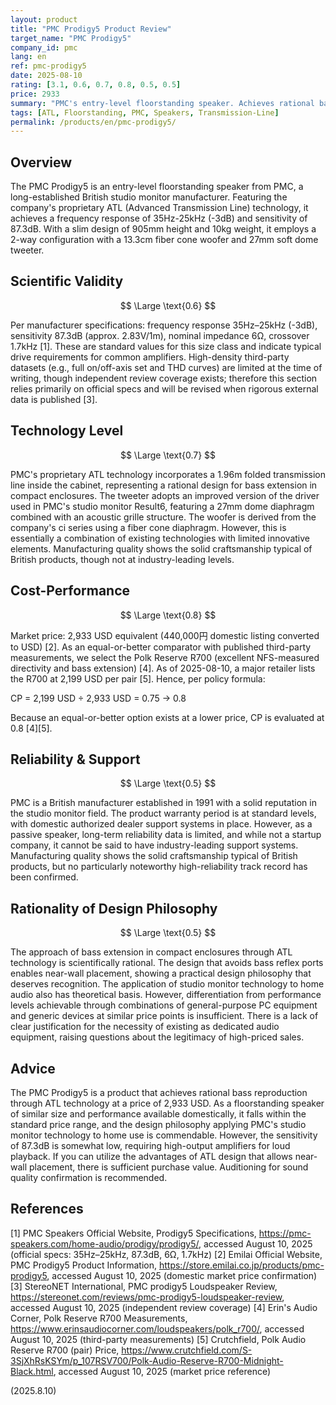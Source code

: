 ```yaml
---
layout: product
title: "PMC Prodigy5 Product Review"
target_name: "PMC Prodigy5"
company_id: pmc
lang: en
ref: pmc-prodigy5
date: 2025-08-10
rating: [3.1, 0.6, 0.7, 0.8, 0.5, 0.5]
price: 2933
summary: "PMC's entry-level floorstanding speaker. Achieves rational bass via ATL technology with competitively good cost-performance by market comparison."
tags: [ATL, Floorstanding, PMC, Speakers, Transmission-Line]
permalink: /products/en/pmc-prodigy5/
---
```

## Overview

The PMC Prodigy5 is an entry-level floorstanding speaker from PMC, a long-established British studio monitor manufacturer. Featuring the company's proprietary ATL (Advanced Transmission Line) technology, it achieves a frequency response of 35Hz-25kHz (-3dB) and sensitivity of 87.3dB. With a slim design of 905mm height and 10kg weight, it employs a 2-way configuration with a 13.3cm fiber cone woofer and 27mm soft dome tweeter.

## Scientific Validity

$$ \Large \text{0.6} $$

Per manufacturer specifications: frequency response 35Hz–25kHz (-3dB), sensitivity 87.3dB (approx. 2.83V/1m), nominal impedance 6Ω, crossover 1.7kHz [1]. These are standard values for this size class and indicate typical drive requirements for common amplifiers. High-density third-party datasets (e.g., full on/off-axis set and THD curves) are limited at the time of writing, though independent review coverage exists; therefore this section relies primarily on official specs and will be revised when rigorous external data is published [3].

## Technology Level

$$ \Large \text{0.7} $$

PMC's proprietary ATL technology incorporates a 1.96m folded transmission line inside the cabinet, representing a rational design for bass extension in compact enclosures. The tweeter adopts an improved version of the driver used in PMC's studio monitor Result6, featuring a 27mm dome diaphragm combined with an acoustic grille structure. The woofer is derived from the company's ci series using a fiber cone diaphragm. However, this is essentially a combination of existing technologies with limited innovative elements. Manufacturing quality shows the solid craftsmanship typical of British products, though not at industry-leading levels.

## Cost-Performance

$$ \Large \text{0.8} $$

Market price: 2,933 USD equivalent (440,000円 domestic listing converted to USD) [2]. As an equal-or-better comparator with published third-party measurements, we select the Polk Reserve R700 (excellent NFS-measured directivity and bass extension) [4]. As of 2025-08-10, a major retailer lists the R700 at 2,199 USD per pair [5]. Hence, per policy formula:

CP = 2,199 USD ÷ 2,933 USD = 0.75 → 0.8

Because an equal-or-better option exists at a lower price, CP is evaluated at 0.8 [4][5].

## Reliability & Support

$$ \Large \text{0.5} $$

PMC is a British manufacturer established in 1991 with a solid reputation in the studio monitor field. The product warranty period is at standard levels, with domestic authorized dealer support systems in place. However, as a passive speaker, long-term reliability data is limited, and while not a startup company, it cannot be said to have industry-leading support systems. Manufacturing quality shows the solid craftsmanship typical of British products, but no particularly noteworthy high-reliability track record has been confirmed.

## Rationality of Design Philosophy

$$ \Large \text{0.5} $$

The approach of bass extension in compact enclosures through ATL technology is scientifically rational. The design that avoids bass reflex ports enables near-wall placement, showing a practical design philosophy that deserves recognition. The application of studio monitor technology to home audio also has theoretical basis. However, differentiation from performance levels achievable through combinations of general-purpose PC equipment and generic devices at similar price points is insufficient. There is a lack of clear justification for the necessity of existing as dedicated audio equipment, raising questions about the legitimacy of high-priced sales.

## Advice

The PMC Prodigy5 is a product that achieves rational bass reproduction through ATL technology at a price of 2,933 USD. As a floorstanding speaker of similar size and performance available domestically, it falls within the standard price range, and the design philosophy applying PMC's studio monitor technology to home use is commendable. However, the sensitivity of 87.3dB is somewhat low, requiring high-output amplifiers for loud playback. If you can utilize the advantages of ATL design that allows near-wall placement, there is sufficient purchase value. Auditioning for sound quality confirmation is recommended.

## References

[1] PMC Speakers Official Website, Prodigy5 Specifications, https://pmc-speakers.com/home-audio/prodigy/prodigy5/, accessed August 10, 2025 (official specs: 35Hz–25kHz, 87.3dB, 6Ω, 1.7kHz)
[2] Emilai Official Website, PMC Prodigy5 Product Information, https://store.emilai.co.jp/products/pmc-prodigy5, accessed August 10, 2025 (domestic market price confirmation)
[3] StereoNET International, PMC prodigy5 Loudspeaker Review, https://stereonet.com/reviews/pmc-prodigy5-loudspeaker-review, accessed August 10, 2025 (independent review coverage)
[4] Erin's Audio Corner, Polk Reserve R700 Measurements, https://www.erinsaudiocorner.com/loudspeakers/polk_r700/, accessed August 10, 2025 (third-party measurements)
[5] Crutchfield, Polk Audio Reserve R700 (pair) Price, https://www.crutchfield.com/S-3SjXhRsKSYm/p_107RSV700/Polk-Audio-Reserve-R700-Midnight-Black.html, accessed August 10, 2025 (market price reference)

(2025.8.10)